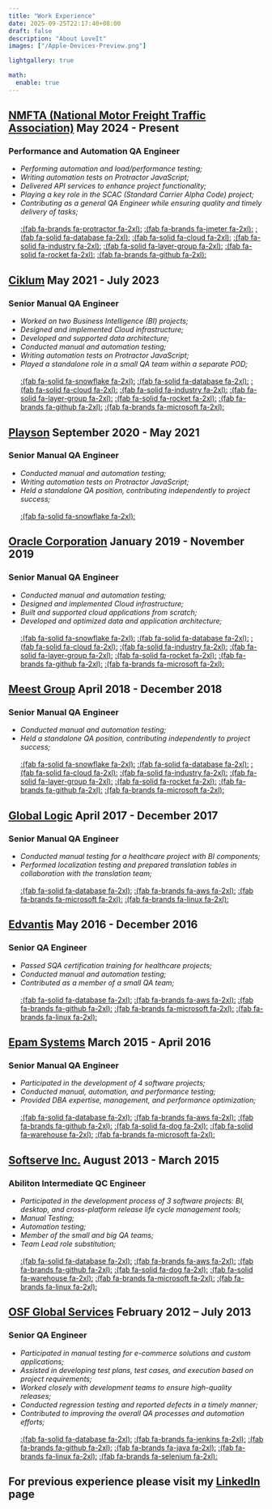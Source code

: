 ```yaml
---
title: "Work Experience"
date: 2025-09-25T22:17:40+08:00
draft: false
description: "About LoveIt"
images: ["/Apple-Devices-Preview.png"]

lightgallery: true

math:
  enable: true
---
```


## **[NMFTA (National Motor Freight Traffic Association)](https://www.nmfta.org/) May 2024 - Present** ##

### Performance and Automation QA Engineer ###

- *Performing automation and load/performance testing;*  
- *Writing automation tests on Protractor JavaScript;*  
- *Delivered API services to enhance project functionality;*  
- *Playing a key role in the SCAC (Standard Carrier Alpha Code) project;*  
- *Contributing as a general QA Engineer while ensuring quality and timely delivery of tasks;* \
\
[:(fab fa-brands fa-protractor  fa-2xl):](https://www.protractortest.org/) 
[:(fab fa-brands fa-jmeter  fa-2xl):](https://jmeter.apache.org/)
[:(fab fa-solid fa-database  fa-2xl):](https://www.microsoft.com/en-us/sql-server/)
[:(fab fa-solid fa-cloud  fa-2xl):](https://azure.microsoft.com/)
[:(fab fa-solid fa-industry  fa-2xl):](https://azure.microsoft.com/en-us/products/data-factory/)
[:(fab fa-solid fa-layer-group  fa-2xl):](https://www.databricks.com/)
[:(fab fa-solid fa-rocket  fa-2xl):](https://azure.microsoft.com/en-us/products/devops)
[:(fab fa-brands fa-github  fa-2xl):](https://www.github.com/)
&nbsp;

## **[Ciklum](https://www.ciklum.com/) May 2021 - July 2023** ##

### Senior Manual QA Engineer ###

- *Worked on two Business Intelligence (BI) projects;*  
- *Designed and implemented Cloud infrastructure;*  
- *Developed and supported data architecture;*  
- *Conducted manual and automation testing;*  
- *Writing automation tests on Protractor JavaScript;*  
- *Played a standalone role in a small QA team within a separate POD;* \
\
[:(fab fa-solid fa-snowflake  fa-2xl):](https://www.snowflake.com/en/) 
[:(fab fa-solid fa-database  fa-2xl):](https://www.microsoft.com/en-us/sql-server/)
[:(fab fa-solid fa-cloud  fa-2xl):](https://azure.microsoft.com/)
[:(fab fa-solid fa-industry  fa-2xl):](https://azure.microsoft.com/en-us/products/data-factory/)
[:(fab fa-solid fa-layer-group  fa-2xl):](https://www.databricks.com/)
[:(fab fa-solid fa-rocket  fa-2xl):](https://azure.microsoft.com/en-us/products/devops)
[:(fab fa-brands fa-github  fa-2xl):](https://www.github.com)
[:(fab fa-brands fa-microsoft  fa-2xl):](https://www.microsoft.com/en-us/windows-server)
&nbsp;

## **[Playson](https://playson.com/#) September 2020 - May 2021** ##

### Senior Manual QA Engineer ###

- *Conducted manual and automation testing;*  
- *Writing automation tests on Protractor JavaScript;*  
- *Held a standalone QA position, contributing independently to project success;* \
\
[:(fab fa-solid fa-snowflake  fa-2xl):](https://www.snowflake.com/en/) 
&nbsp;

## **[Oracle Corporation](https://www.oracle.com/) January 2019 - November 2019** ##

### Senior Manual QA Engineer ###

- *Conducted manual and automation testing;*  
- *Designed and implemented Cloud infrastructure;*  
- *Built and supported cloud applications from scratch;*  
- *Developed and optimized data and application architecture;* \
\
[:(fab fa-solid fa-snowflake  fa-2xl):](https://www.snowflake.com/en/) 
[:(fab fa-solid fa-database  fa-2xl):](https://www.microsoft.com/en-us/sql-server/)
[:(fab fa-solid fa-cloud  fa-2xl):](https://azure.microsoft.com/)
[:(fab fa-solid fa-industry  fa-2xl):](https://azure.microsoft.com/en-us/products/data-factory/)
[:(fab fa-solid fa-layer-group  fa-2xl):](https://www.databricks.com/)
[:(fab fa-solid fa-rocket  fa-2xl):](https://azure.microsoft.com/en-us/products/devops)
[:(fab fa-brands fa-github  fa-2xl):](https://www.github.com)
[:(fab fa-brands fa-microsoft  fa-2xl):](https://www.microsoft.com/en-us/windows-server)
&nbsp;

## **[Meest Group](https://ua.meest.com/) April 2018 - December 2018** ##

### Senior Manual QA Engineer ###

- *Conducted manual and automation testing;*  
- *Held a standalone QA position, contributing independently to project success;* \
\
[:(fab fa-solid fa-snowflake  fa-2xl):](https://www.snowflake.com/en/) 
[:(fab fa-solid fa-database  fa-2xl):](https://www.microsoft.com/en-us/sql-server/)
[:(fab fa-solid fa-cloud  fa-2xl):](https://azure.microsoft.com/)
[:(fab fa-solid fa-industry  fa-2xl):](https://azure.microsoft.com/en-us/products/data-factory/)
[:(fab fa-solid fa-layer-group  fa-2xl):](https://www.databricks.com/)
[:(fab fa-solid fa-rocket  fa-2xl):](https://azure.microsoft.com/en-us/products/devops)
[:(fab fa-brands fa-github  fa-2xl):](https://www.github.com)
[:(fab fa-brands fa-microsoft  fa-2xl):](https://www.microsoft.com/en-us/windows-server)
&nbsp;

## **[Global Logic](https://www.globallogic.com/ua/) April 2017 - December 2017** ##

### Senior Manual QA Engineer ###

- *Conducted manual testing for a healthcare project with BI components;*  
- *Performed localization testing and prepared translation tables in collaboration with the translation team;* \
\
[:(fab fa-solid fa-database  fa-2xl):](https://www.microsoft.com/en-us/sql-server/)
[:(fab fa-brands fa-aws  fa-2xl):](https://aws.amazon.com/)
[:(fab fa-brands fa-microsoft  fa-2xl):](https://www.microsoft.com/en-us/windows-server)
[:(fab fa-brands fa-linux  fa-2xl):](https://www.linux.org/)
&nbsp;

## **[Edvantis](https://www.edvantis.com/) May 2016 - December 2016** ##

### Senior QA Engineer ###

- *Passed SQA certification training for healthcare projects;*  
- *Conducted manual and automation testing;*  
- *Contributed as a member of a small QA team;* \
\
[:(fab fa-solid fa-database  fa-2xl):](https://www.microsoft.com/en-us/sql-server/)
[:(fab fa-brands fa-aws  fa-2xl):](https://aws.amazon.com/)
[:(fab fa-brands fa-github  fa-2xl):](https://www.github.com)
[:(fab fa-brands fa-microsoft  fa-2xl):](https://www.microsoft.com/en-us/windows-server)
[:(fab fa-brands fa-linux  fa-2xl):](https://www.linux.org/)
&nbsp;

## **[Epam Systems](https://www.epam.com/) March 2015 - April 2016** ##

### Senior Manual QA Engineer ###

- *Participated in the development of 4 software projects;*  
- *Conducted manual, automation, and performance testing;*  
- *Provided DBA expertise, management, and performance optimization;* \
\
[:(fab fa-solid fa-database  fa-2xl):](https://www.microsoft.com/en-us/sql-server/)
[:(fab fa-brands fa-aws  fa-2xl):](https://aws.amazon.com/)
[:(fab fa-brands fa-github  fa-2xl):](https://www.github.com)
[:(fab fa-solid fa-dog  fa-2xl):](https://www.datadoghq.com/)
[:(fab fa-solid fa-warehouse  fa-2xl):](https://www.zadara.com/)
[:(fab fa-brands fa-microsoft  fa-2xl):](https://www.microsoft.com/en-us/windows-server)
&nbsp;

## **[Softserve Inc.](https://www.softserveinc.com/en-us) August 2013 - March 2015** ##

### Abiliton Intermediate QC Engineer ###

- *Participated in the development process of 3 software projects: BI, desktop, and cross-platform release life cycle management tools;*  
- *Manual Testing;*  
- *Automation testing;*  
- *Member of the small and big QA teams;*  
- *Team Lead role substitution;* \
\
[:(fab fa-solid fa-database  fa-2xl):](https://www.microsoft.com/en-us/sql-server/)
[:(fab fa-brands fa-aws  fa-2xl):](https://aws.amazon.com/)
[:(fab fa-brands fa-github  fa-2xl):](https://www.github.com)
[:(fab fa-solid fa-dog  fa-2xl):](https://www.datadoghq.com/)
[:(fab fa-solid fa-warehouse  fa-2xl):](https://www.zadara.com/)
[:(fab fa-brands fa-microsoft  fa-2xl):](https://www.microsoft.com/en-us/windows-server)
[:(fab fa-brands fa-linux  fa-2xl):](https://www.linux.org/)
&nbsp;

## **[OSF Global Services](https://osf-global.com/) February 2012 – July 2013** ##

### Senior QA Engineer ###

- *Participated in manual testing for e-commerce solutions and custom applications;*  
- *Assisted in developing test plans, test cases, and execution based on project requirements;*  
- *Worked closely with development teams to ensure high-quality releases;*  
- *Conducted regression testing and reported defects in a timely manner;*  
- *Contributed to improving the overall QA processes and automation efforts;* \
\
[:(fab fa-solid fa-database  fa-2xl):](https://www.microsoft.com/en-us/sql-server/)
[:(fab fa-brands fa-jenkins  fa-2xl):](https://www.jenkins.io/)
[:(fab fa-brands fa-github  fa-2xl):](https://www.github.com/)
[:(fab fa-brands fa-java  fa-2xl):](https://www.java.com/)
[:(fab fa-brands fa-linux  fa-2xl):](https://www.linux.org/)
[:(fab fa-brands fa-selenium  fa-2xl):](https://www.selenium.dev/)
&nbsp;

## **For previous experience please visit my [LinkedIn](https://www.linkedin.com/in/ruslan-yakovenko-85a66674/) page** ##
